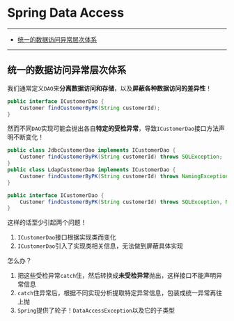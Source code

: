 # Spring Data Access

---

- [统一的数据访问异常层次体系](#统一的数据访问异常层次体系)
---

## 统一的数据访问异常层次体系

我们通常定义`DAO`来**分离数据访问和存储**，以及**屏蔽各种数据访问的差异性**！
```Java
public interface ICustomerDao {
	Customer findCustomerByPK(String customerId);
}
```

然而不同`DAO`实现可能会抛出各自**特定的受检异常**，导致`ICustomerDao`接口方法声明不断变化！
```Java
public class JdbcCustomerDao implements ICustomerDao {
	Customer findCustomerByPK(String customerId) throws SQLException;
}
public class LdapCustomerDao implements ICustomerDao {
	Customer findCustomerByPK(String customerId) throws NamingException;
}
```

```Java
public interface ICustomerDao {
	Customer findCustomerByPK(String customerId) throws SQLException, NamingException;
}
```

这样的话至少引起两个问题！
1. `ICustomerDao`接口根据实现类而变化
2. `ICustomerDao`引入了实现类相关信息，无法做到屏蔽具体实现

怎么办？
1. 把这些受检异常`catch`住，然后转换成**未受检异常**抛出，这样接口不能声明异常信息
2. `catch`住异常后，根据不同实现分析提取特定异常信息，包装成统一异常再往上抛
3. `Spring`提供了轮子！`DataAccessException`以及它的子类型
